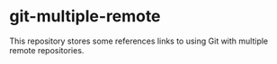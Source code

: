 # git-multiple-remote
This repository stores some references links to using Git with multiple remote repositories.
